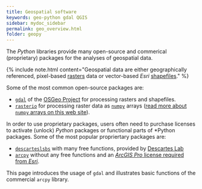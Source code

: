 ```yaml
---
title: Geospatial software
keywords: geo-python gdal QGIS
sidebar: mydoc_sidebar
permalink: geo_overview.html
folder: geopy
---
```


The *Python* libraries provide many open-source and commerical (proprietary) packages for the analyses of geospatial data.

{% include note.html content="Geospatial data are either geographically referenced, pixel-based [rasters](https://en.wikipedia.org/wiki/Raster_graphics) data or vector-based *Esri* [shapefiles](https://en.wikipedia.org/wiki/Shapefile)." %}

Some of the most common open-source packages are:
 * [`gdal`](https://gdal.org/) of the [OSGeo Project](http://www.osgeo.org/) for processing rasters and shapefiles.
 * [`rasterio`](https://rasterio.readthedocs.io/en/latest/) for processing raster data as [`numpy`](https://numpy.org/) arrays ([read more about `numpy` arrays on this web site](hypy_pynum.html)).

In order to use proprietary packages, users often need to purchase licenses to activate (unlock) *Python* packages or functional parts of *Python packages. Some of the most popular propriertary packages are:
 * [`descarteslsbs`](https://docs.descarteslabs.com/api.html) with many free functions, provided by [Descartes Lab](https://www.descarteslabs.com/)
 * [`arcpy`](https://desktop.arcgis.com/en/arcmap/10.3/analyze/arcpy/what-is-arcpy-.htm) without any free functions and an [*ArcGIS Pro* license required from *Esri*](https://pro.arcgis.com/en/pro-app/get-started/about-licensing.htm).
 
 This page introduces the usage of `gdal` and illustrates basic functions of the commercial `arcpy` library.